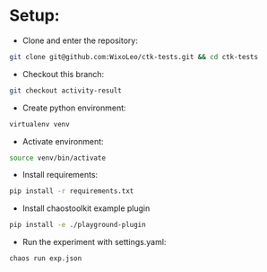 # Setup:

* Clone and enter the repository:
```bash
git clone git@github.com:WixoLeo/ctk-tests.git && cd ctk-tests
```

* Checkout this branch:
```bash
git checkout activity-result
```

* Create python environment:
```bash
virtualenv venv
```

* Activate environment: 
```bash
source venv/bin/activate
```

* Install requirements:
```bash
pip install -r requirements.txt
```

* Install chaostoolkit example plugin
```bash
pip install -e ./playground-plugin
```

* Run the experiment with settings.yaml:
```bash
chaos run exp.json
```